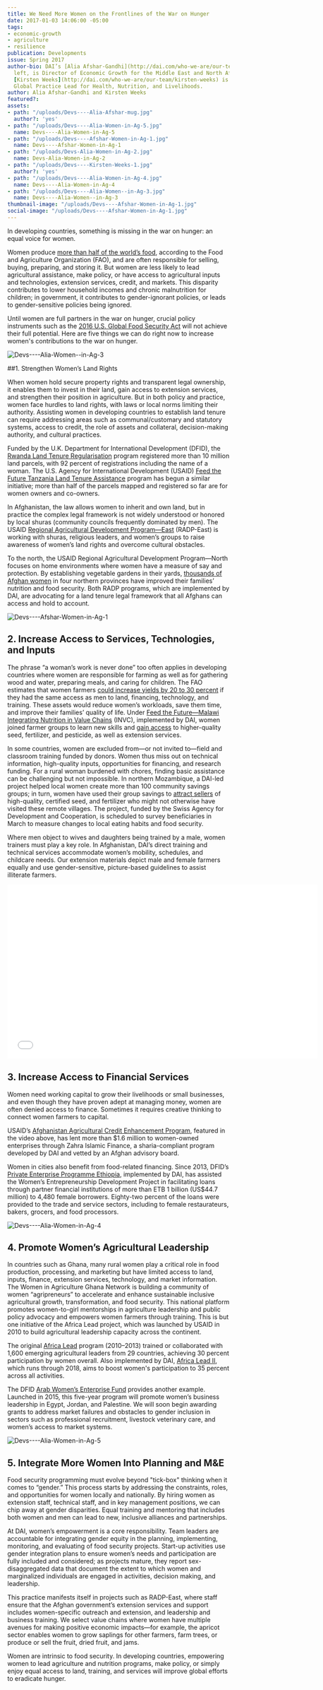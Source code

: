 ```yaml
---
title: We Need More Women on the Frontlines of the War on Hunger
date: 2017-01-03 14:06:00 -05:00
tags:
- economic-growth
- agriculture
- resilience
publication: Developments
issue: Spring 2017
author-bio: DAI’s [Alia Afshar-Gandhi](http://dai.com/who-we-are/our-team/alia-afshar-gandhi),
  left, is Director of Economic Growth for the Middle East and North Africa region;
  [Kirsten Weeks](http://dai.com/who-we-are/our-team/kirsten-weeks) is DAI’s Principal
  Global Practice Lead for Health, Nutrition, and Livelihoods.
author: Alia Afshar-Gandhi and Kirsten Weeks
featured?: 
assets:
- path: "/uploads/Devs----Alia-Afshar-mug.jpg"
  author?: 'yes'
- path: "/uploads/Devs----Alia-Women-in-Ag-5.jpg"
  name: Devs----Alia-Women-in-Ag-5
- path: "/uploads/Devs----Afshar-Women-in-Ag-1.jpg"
  name: Devs----Afshar-Women-in-Ag-1
- path: "/uploads/Devs-Alia-Women-in-Ag-2.jpg"
  name: Devs-Alia-Women-in-Ag-2
- path: "/uploads/Devs----Kirsten-Weeks-1.jpg"
  author?: 'yes'
- path: "/uploads/Devs----Alia-Women-in-Ag-4.jpg"
  name: Devs----Alia-Women-in-Ag-4
- path: "/uploads/Devs----Alia-Women--in-Ag-3.jpg"
  name: Devs----Alia-Women--in-Ag-3
thumbnail-image: "/uploads/Devs----Afshar-Women-in-Ag-1.jpg"
social-image: "/uploads/Devs----Afshar-Women-in-Ag-1.jpg"
---
```


In developing countries, something is missing in the war on hunger: an equal voice for women.




Women produce [more than half of the world’s food](http://www.fao.org/docrep/x0262e/x0262e16.htm), according to the Food and Agriculture Organization (FAO), and are often responsible for selling, buying, preparing, and storing it. But women are less likely to lead agricultural assistance, make policy, or have access to agricultural inputs and technologies, extension services, credit, and markets. This disparity contributes to lower household incomes and chronic malnutrition for children; in government, it contributes to gender-ignorant policies, or leads to gender-sensitive policies being ignored.

Until women are full partners in the war on hunger, crucial policy instruments such as the [2016 U.S. Global Food Security Act](https://www.congress.gov/bill/114th-congress/senate-bill/1252/text) will not achieve their full potential. Here are five things we can do right now to increase women's contributions to the war on hunger.

![Devs----Alia-Women--in-Ag-3](/uploads/Devs----Alia-Women--in-Ag-3.jpg) 

##1. Strengthen Women’s Land Rights

When women hold secure property rights and transparent legal ownership, it enables them to invest in their land, gain access to extension services, and strengthen their position in agriculture. But in both policy and practice, women face hurdles to land rights, with laws or local norms limiting their authority. Assisting women in developing countries to establish land tenure can require addressing areas such as communal/customary and statutory systems, access to credit, the role of assets and collateral, decision-making authority, and cultural practices.

Funded by the U.K. Department for International Development (DFID), the [Rwanda Land Tenure Regularisation](https://www.dai.com/our-work/projects/rwanda-support-land-tenure-regularisation) program registered more than 10 million land parcels, with 92 percent of registrations including the name of a woman. The U.S. Agency for International Development (USAID) [Feed the Future Tanzania Land Tenure Assistance](https://www.dai.com/our-work/projects/tanzania-feed-future-tanzania-land-tenure-assistance-lta) program has begun a similar initiative; more than half of the parcels mapped and registered so far are for women owners and co-owners.

In Afghanistan, the law allows women to inherit and own land, but in practice the complex legal framework is not widely understood or honored by local shuras (community councils frequently dominated by men). The USAID [Regional Agricultural Development Program—East](https://www.dai.com/our-work/projects/regional-agricultural-development-program-radp-east) (RADP-East) is working with shuras, religious leaders, and women’s groups to raise awareness of women’s land rights and overcome cultural obstacles.

To the north, the USAID Regional Agricultural Development Program—North focuses on home environments where women have a measure of say and protection. By establishing vegetable gardens in their yards, [thousands of Afghan women](http://dai-global-developments.com/articles/simple-solutions-nutrition-and-kitchen-gardens-in-afghanistan/) in four northern provinces have improved their families’ nutrition and food security. Both RADP programs, which are implemented by DAI, are advocating for a land tenure legal framework that all Afghans can access and hold to account.

![Devs----Afshar-Women-in-Ag-1](/uploads/Devs----Afshar-Women-in-Ag-1.jpg) 

## 2. Increase Access to Services, Technologies, and Inputs

The phrase “a woman’s work is never done” too often applies in developing countries where women are responsible for farming as well as for gathering wood and water, preparing meals, and caring for children. The FAO estimates that women farmers [could increase yields by 20 to 30 percent](http://www.fao.org/docrep/013/i2050e/i2050e.pdf) if they had the same access as men to land, financing, technology, and training. These assets would reduce women’s workloads, save them time, and improve their families’ quality of life. Under [Feed the Future—Malawi Integrating Nutrition in Value Chains](https://www.dai.com/our-work/projects/malawi-integrating-nutrition-value-chains) (INVC), implemented by DAI, women joined farmer groups to learn new skills and [gain access](http://dai-global-developments.com/articles/including-men-and-farmers-to-promote-nutrition-change-behaviors/) to higher-quality seed, fertilizer, and pesticide, as well as extension services.

In some countries, women are excluded from—or not invited to—field and classroom training funded by donors. Women thus miss out on technical information, high-quality inputs, opportunities for financing, and research funding. For a rural woman burdened with chores, finding basic assistance can be challenging but not impossible. In northern Mozambique, a DAI-led project helped local women create more than 100 community savings groups; in turn, women have used their group savings to [attract sellers](http://dai-global-developments.com/articles/breaking-a-wooden-box-under-a-mango-tree/) of high-quality, certified seed, and fertilizer who might not otherwise have visited these remote villages. The project, funded by the Swiss Agency for Development and Cooperation, is scheduled to survey beneficiaries in March to measure changes to local eating habits and food security.

Where men object to wives and daughters being trained by a male, women trainers must play a key role. In Afghanistan, DAI’s direct training and technical services accommodate women’s mobility, schedules, and childcare needs. Our extension materials depict male and female farmers equally and use gender-sensitive, picture-based guidelines to assist illiterate farmers.

<iframe allowfullscreen="" frameborder="0" height="394" mozallowfullscreen="" src="//player.vimeo.com/video/104419931" webkitallowfullscreen="" width="703"></iframe>

## 3. Increase Access to Financial Services

Women need working capital to grow their livelihoods or small businesses, and even though they have proven adept at managing money, women are often denied access to finance. Sometimes it requires creative thinking to connect women farmers to capital.

USAID’s [Afghanistan Agricultural Credit Enhancement Program](https://www.dai.com/our-work/projects/afghanistan-agricultural-credit-enhancement-program-i-ii-ace), featured in the video above, has lent more than $1.6 million to women-owned enterprises through Zahra Islamic Finance, a sharia-compliant program developed by DAI and vetted by an Afghan advisory board.

Women in cities also benefit from food-related financing. Since 2013, DFID’s [Private Enterprise Programme Ethiopia](https://www.dai.com/our-work/projects/ethiopia-private-enterprise-programme-ethiopia-pepe), implemented by DAI, has assisted the Women’s Entrepreneurship Development Project in facilitating loans through partner financial institutions of more than ETB 1 billion (US$44.7 million) to 4,480 female borrowers. Eighty-two percent of the loans were provided to the trade and service sectors, including to female restaurateurs, bakers, grocers, and food processors.

![Devs----Alia-Women-in-Ag-4](/uploads/Devs----Alia-Women-in-Ag-4.jpg) 

## 4. Promote Women’s Agricultural Leadership

In countries such as Ghana, many rural women play a critical role in food production, processing, and marketing but have limited access to land, inputs, finance, extension services, technology, and market information. The Women in Agriculture Ghana Network is building a community of women “agripreneurs” to accelerate and enhance sustainable inclusive agricultural growth, transformation, and food security. This national platform promotes women-to-girl mentorships in agriculture leadership and public policy advocacy and empowers women farmers through training. This is but one initiative of the Africa Lead project, which was launched by USAID in 2010 to build agricultural leadership capacity across the continent. 

The original [Africa Lead](https://www.dai.com/our-work/projects/africa-leadership-training-and-capacity-building-program-africa-lead) program (2010–2013) trained or collaborated with 1,600 emerging agricultural leaders from 29 countries, achieving 30 percent participation by women overall. Also implemented by DAI, [Africa Lead II](https://www.dai.com/our-work/projects/africa-africa-lead-ii), which runs through 2018, aims to boost women's participation to 35 percent across all activities.

The DFID [Arab Women’s Enterprise Fund](https://www.dai.com/our-work/projects/jordan-egypt-and-palestine-arab-women-enterprise-fund) provides another example. Launched in 2015, this five-year program will promote women’s business leadership in Egypt, Jordan, and Palestine. We will soon begin awarding grants to address market failures and obstacles to gender inclusion in sectors such as professional recruitment, livestock veterinary care, and women’s access to market systems.

![Devs----Alia-Women-in-Ag-5](/uploads/Devs----Alia-Women-in-Ag-5.jpg) 

## 5. Integrate More Women Into Planning and M&E

Food security programming must evolve beyond "tick-box" thinking when it comes to “gender.” This process starts by addressing the constraints, roles, and opportunities for women locally and nationally. By hiring women as extension staff, technical staff, and in key management positions, we can chip away at gender disparities. Equal training and mentoring that includes both women and men can lead to new, inclusive alliances and partnerships.

At DAI, women’s empowerment is a core responsibility. Team leaders are accountable for integrating gender equity in the planning, implementing, monitoring, and evaluating of food security projects. Start-up activities use gender integration plans to ensure women’s needs and participation are fully included and considered; as projects mature, they report sex-disaggregated data that document the extent to which women and marginalized individuals are engaged in activities, decision making, and leadership.

This practice manifests itself in projects such as RADP-East, where staff ensure that the Afghan government’s extension services and support includes women-specific outreach and extension, and leadership and business training. We select value chains where women have multiple avenues for making positive economic impacts—for example, the apricot sector enables women to grow saplings for other farmers, farm trees, or produce or sell the fruit, dried fruit, and jams. 

Women are intrinsic to food security. In developing countries, empowering women to lead agriculture and nutrition programs, make policy, or simply enjoy equal access to land, training, and services will improve global efforts to eradicate hunger.
